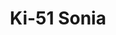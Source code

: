 ---
layout: product
title: "Ki-51 Sonia"
price: "3900" 
desc: "Plastična maketa"
img_path: "/assets/img/CP72011.webp"
brand: "Clear Prop"
available: false
special_offer: false
new: false
soon: false
cat: "010000"
subcat: "014300"
subsubcat: "00"
sifra: "CP72011"
popular: false
---